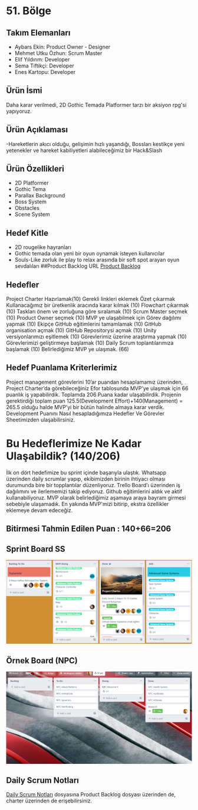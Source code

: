 # 51. Bölge
## Takım Elemanları
- Aybars Ekin: Product Owner - Designer
- Mehmet Utku Özhun: Scrum Master
- Elif Yıldırım: Developer
- Sema Tiftikçi: Developer
- Enes Kartopu: Developer

## Ürün İsmi
Daha karar verilmedi, 2D Gothic Temada Platformer tarzı bir aksiyon rpg'si yapıyoruz.

## Ürün Açıklaması
-Hareketlerin akıcı olduğu, gelişimin hızlı yaşandığı, Bossları kestikçe yeni yetenekler ve hareket kabiliyetleri alabileceğimiz bir Hack&Slash
## Ürün Özellikleri
- 2D Platformer
- Gothic Tema
- Parallax Background
- Boss System
- Obstacles
- Scene System

## Hedef Kitle
- 2D rougelike hayranları
- Gothic temada olan yeni bir oyun oynamak isteyen kullanıcılar
- Souls-Like zorluk ile play to relax arasında bir soft spot arayan oyun sevdalıları
##Product Backlog URL
[Product Backlog](https://docs.google.com/document/d/1UrcESPB9La-JwkMdKqNYIf6GAmoovU8lvx6j5YyTLcQ/edit?usp=sharing "Product Backlog")
## Hedefler
Project Charter Hazırlamak(10)
Gerekli linkleri eklemek
Özet çıkarmak
Kullanacağımız bir üretkenlik aracında karar kılmak (10)
Flowchart çıkarmak (10) 
Taskları önem ve zorluğuna göre sıralamak (10)
Scrum Master seçmek (10)
Product Owner seçmek (10)
MVP ye ulaşabilmek için Görev dağılımı yapmak (10)
Ekipçe GitHub eğitimlerini tamamlamak (10)
GitHub organisation açmak (10)
GitHub Repositorysi açmak (10)
Unity versiyonlarımızı eşitlemek (10)
Görevlerimiz üzerine araştırma yapmak (10)
Görevlerimizi geliştirmeye başlamak (10)
Daily Scrum toplantılarımıza başlamak (10)
Belirlediğimiz MVP ye ulaşmak. (66)
## Hedef Puanlama Kriterlerimiz
Project management görevlerini 10’ar puandan hesaplamamız üzerinden, Project Charter’da görebileceğiniz Efor tablosunda MVP’ye ulaşmak için 66 puanlık iş yapabilirdik. Toplamda 206 Puana kadar ulaşabilirdik. Projenin gerektirdiği toplam puan 125.5(Development Effort)+140(Management) = 265.5 olduğu halde MVP’yi bir bütün halinde almaya karar verdik.  
Development Puanını Nasıl hesapladığımıza Hedefler Ve Görevler Sheetimizden ulaşabilirsiniz.
# Bu Hedeflerimize Ne Kadar Ulaşabildik? (140/206)
İlk on dört hedefimize bu sprint içinde başarıyla ulaştık. Whatsapp üzerinden daily scrumlar yapıp, ekibimizden birinin ihtiyacı olması durumunda bire bir topplantılar düzenliyoruz. Trello Board'ı üzerinden iş dağılımını ve ilerlememizi takip ediyoruz. Github eğitimlerini aldık ve aktif kullanabiliyoruz. MVP olarak belirlediğimiz aşamaya araya bayram girmesi sebebiyle ulaşamadık. En yakında MVP'mizi bitirip, ekstra özellikler eklemeye devam edeceğiz.
## Bitirmesi Tahmin Edilen Puan : 140+66=206

## Sprint Board SS
![](https://raw.githubusercontent.com/Group-51-Unity/Unity-Platformer/main/Backlog.png)
## Örnek Board (NPC)
![](https://raw.githubusercontent.com/Group-51-Unity/Unity-Platformer/main/NPC.png)

## Daily Scrum Notları
[Daily Scrum Notları](https://docs.google.com/document/d/1qq4n1w2mdqjjdcCd9OtDfZgfMdgO4gGO95WPRLp_DAI/edit?usp=sharing "Daily Scrum Notları") dosyasına Product Backlog dosyası üzerinden de, charter üzerinden de erişebilirsiniz.
